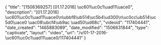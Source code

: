 {
    "title": "[1508369257] [01.17.2016] \uc601\uc0c1\uad11\uace0",
    "description": "[01.17.2016] \uc601\uc0c1\uad11\uace0\n\ubbf8\ub514\uc5b4\ud300\n\uc0cc\ub514\uc5d0\uace0 \uac08\ubcf4\ub9ac \uad50\ud68c",
    "videoid": "117404441",
    "date_created": "1465883089",
    "date_modified": "1506631844",
    "type": "captivate",
    "layout": "video",
    "url": "\/v\/01-17-2016-\uc601\uc0c1\uad11\uace0\/117404441"
}